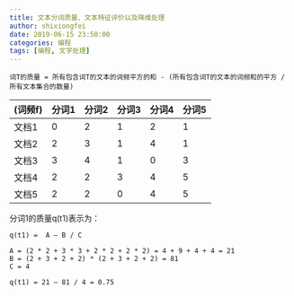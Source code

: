 ```yaml
---
title: 文本分词质量、文本特征评价以及降维处理
author: shixiongfei
date: 2019-06-15 23:50:00
categories: 编程
tags: [编程, 文字处理]
---
```


```calc
词T的质量 = 所有包含词T的文本的词频平方的和 - (所有包含词T的文本的词频和的平方 / 所有文本集合的数量)
```

| (词频f) | 分词1 | 分词2 | 分词3 | 分词4 | 分词5 |
|---------|-------|-------|-------|-------|-------|
| 文档1   |     0 |     2 |     1 |     2 |     1 |
| 文档2   |     2 |     3 |     1 |     4 |     1 |
| 文档3   |     3 |     4 |     1 |     0 |     3 |
| 文档4   |     2 |     2 |     3 |     4 |     5 |
| 文档5   |     2 |     2 |     0 |     4 |     5 |

分词1的质量q(t1)表示为：

```calc
q(t1) =  A – B / C

A = (2 * 2 + 3 * 3 + 2 * 2 + 2 * 2) = 4 + 9 + 4 + 4 = 21
B = (2 + 3 + 2 + 2) * (2 + 3 + 2 + 2) = 81
C = 4

q(t1) = 21 – 81 / 4 = 0.75
```

